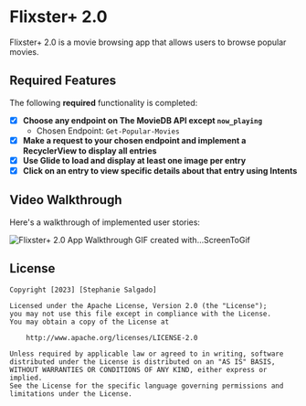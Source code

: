 # Flixster+ 2.0

Flixster+ 2.0 is a movie browsing app that allows users to browse
popular movies. 


## Required Features

The following **required** functionality is completed:

- [X] **Choose any endpoint on The MovieDB API except `now_playing`**
  - Chosen Endpoint: `Get-Popular-Movies`
- [X] **Make a request to your chosen endpoint and implement a RecyclerView to display all entries**
- [X] **Use Glide to load and display at least one image per entry**
- [X] **Click on an entry to view specific details about that entry using Intents**

## Video Walkthrough

Here's a walkthrough of implemented user stories:

<img src='/Flixster+2.0.gif' title='Gif Walkthrough' width='' alt='Flixster+ 2.0 App Walkthrough' />
GIF created with...ScreenToGif

## License

    Copyright [2023] [Stephanie Salgado]

    Licensed under the Apache License, Version 2.0 (the "License");
    you may not use this file except in compliance with the License.
    You may obtain a copy of the License at

        http://www.apache.org/licenses/LICENSE-2.0

    Unless required by applicable law or agreed to in writing, software
    distributed under the License is distributed on an "AS IS" BASIS,
    WITHOUT WARRANTIES OR CONDITIONS OF ANY KIND, either express or implied.
    See the License for the specific language governing permissions and
    limitations under the License.
